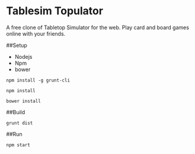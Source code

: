 # Tablesim Topulator

A free clone of Tabletop Simulator for the web.  Play card and board games online with your friends.

##Setup

* Nodejs
* Npm
* bower

```
npm install -g grunt-cli
```

```
npm install
```

```
bower install
```

##Build

```
grunt dist
```

##Run

```
npm start
```
